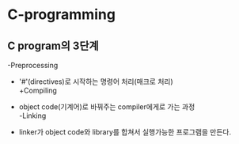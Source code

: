 # C-programming
## C program의 3단계  
 -Preprocessing
   - '#'(directives)로 시작하는 명령어 처리(매크로 처리)    
 +Compiling    
   + object code(기계어)로 바꿔주는 compiler에게로 가는 과정    
 -Linking    
   - linker가 object code와 library를 합쳐서 실행가능한 프로그램을 만든다.  
